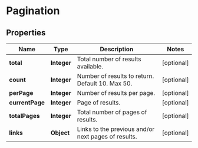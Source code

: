 
# Pagination

## Properties
Name | Type | Description | Notes
------------ | ------------- | ------------- | -------------
**total** | **Integer** | Total number of results available. |  [optional]
**count** | **Integer** | Number of results to return. Default 10. Max 50. |  [optional]
**perPage** | **Integer** | Number of results per page. |  [optional]
**currentPage** | **Integer** | Page of results. |  [optional]
**totalPages** | **Integer** | Total number of pages of results. |  [optional]
**links** | **Object** | Links to the previous and/or next pages of results. |  [optional]



